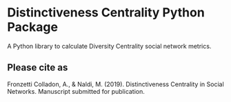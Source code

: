# Distinctiveness Centrality Python Package
A Python library to calculate Diversity Centrality social network metrics.

## Please cite as
Fronzetti Colladon, A., & Naldi, M. (2019). Distinctiveness Centrality in Social Networks. Manuscript submitted for publication.
